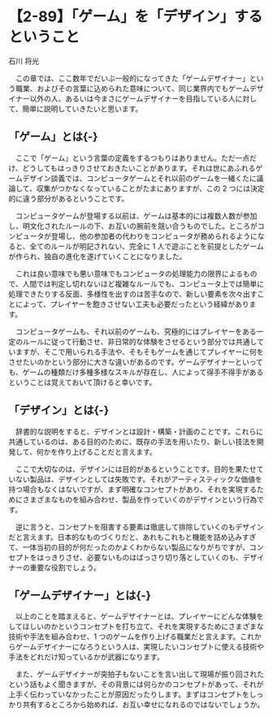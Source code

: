 # 【2-89】「ゲーム」を「デザイン」するということ

<div class="author">石川 将光</div>

　この章では、ここ数年でだいぶ一般的になってきた「ゲームデザイナー」という職業、およびその言葉に込められた意味について、同じ業界内でもゲームデザイナー以外の人、あるいは今まさにゲームデザイナーを目指している人に対して、簡単に説明していきたいと思います。

## 「ゲーム」とは{-}

　ここで「ゲーム」という言葉の定義をするつもりはありません。ただ一点だけ、どうしてもはっきりさせておきたいことがあります。それは世にあふれるゲームデザイン談義では、コンピュータゲームとそれ以前のゲームを一緒くたに議論して、収集がつかなくなっていることがたまにありますが、この 2 つには決定的に違う部分があるということです。

　コンピュータゲームが登場する以前は、ゲームは基本的には複数人数が参加し、明文化されたルールの下、お互いの腕前を競い合うものでした。ところがコンピュータが登場し、他の参加者の代わりをコンピュータが務められるようになると、全てのルールが明記されない、完全に 1 人で遊ぶことを前提としたゲームが作られ、独自の進化を遂げていくことになりました。

　これは良い意味でも悪い意味でもコンピュータの処理能力の限界によるもので、人間では判定し切れないほど複雑なルールでも、コンピュータ上では簡単に処理できたりする反面、多様性を出すのは苦手なので、新しい要素を次々出すことによって、プレイヤーを飽きさせない工夫も必要だったという経緯があります。

　コンピュータゲームも、それ以前のゲームも、究極的にはプレイヤーをある一定のルールに従って行動させ、非日常的な体験をさせるという部分では共通していますが、そこで用いられる手法や、そもそもゲームを通じてプレイヤーに何をさせたいのかという部分に大きな違いがあるのです。ゲームデザイナーといっても、ゲームの種類だけ多種多様なスキルが存在し、人によって得手不得手があるということは覚えておいて頂けると幸いです。

## 「デザイン」とは{-}

　辞書的な説明をすると、デザインとは設計・構築・計画のことです。これらに共通しているのは、ある目的のために、既存の手法を用いたり、新しい技法を開発して、何かを作り上げることだと言えます。

　ここで大切なのは、デザインには目的があるということです。目的を果たせていない製品は、デザインとしては失敗です。それがアーティスティックな価値を持つ場合もなくはないですが、まず明確なコンセプトがあり、それを実現するためにさまざまなものを組み合わせ、製品を作っていくのがデザインという行為です。

　逆に言うと、コンセプトを阻害する要素は徹底して排除していくのもデザインだと言えます。日本的なものづくりだと、あれもこれもと機能を詰め込みすぎて、一体当初の目的が何だったのかよくわからない製品になりがちですが、コンセプトをはっきりさせ、必要ないものはばっさり切り落としていくのも、デザイナーの重要な役割でしょう。

## 「ゲームデザイナー」とは{-}

　以上のことを踏まえると、ゲームデザイナーとは、プレイヤーにどんな体験をしてほしいのかというコンセプトを打ち立て、それを実現するためにさまざまな技術や手法を組み合わせ、1 つのゲームを作り上げる職業だと言えます。これからゲームデザイナーになろうという人は、実現したいコンセプトに使える技術や手法をどれだけ知っているかが武器になります。

　また、ゲームデザイナーが突拍子もないことを言い出して現場が振り回されたという話もよく聞きますが、その背景には何らかのコンセプトがあって、それが上手く伝わっていなかったことが原因だったりします。まずはコンセプトをしっかり共有するところから始めれば、お互い幸せになれるのではないでしょうか。
